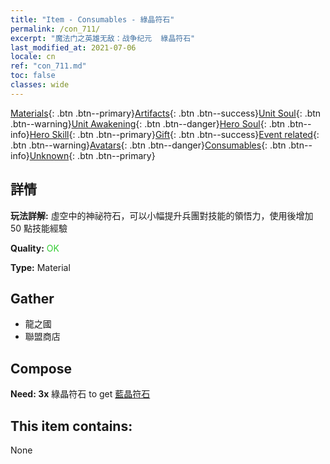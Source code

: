 ```yaml
---
title: "Item - Consumables - 綠晶符石"
permalink: /con_711/
excerpt: "魔法门之英雄无敌：战争纪元  綠晶符石"
last_modified_at: 2021-07-06
locale: cn
ref: "con_711.md"
toc: false
classes: wide
---
```

 [Materials](/ItemsCN/){: .btn .btn--primary}[Artifacts](/ItemsCN/Artifacts/){: .btn .btn--success}[Unit Soul](/ItemsCN/UnitSoul/){: .btn .btn--warning}[Unit Awakening](/ItemsCN/UnitAwakening/){: .btn .btn--danger}[Hero Soul](/ItemsCN/HeroSoul/){: .btn .btn--info}[Hero Skill](/ItemsCN/HeroSkill/){: .btn .btn--primary}[Gift](/ItemsCN/Gift/){: .btn .btn--success}[Event related](/ItemsCN/Events/){: .btn .btn--warning}[Avatars](/ItemsCN/Avatars/){: .btn .btn--danger}[Consumables](/ItemsCN/Consumables/){: .btn .btn--info}[Unknown](/ItemsCN/Unknown/){: .btn .btn--primary}

## 詳情
 **玩法詳解:** 虛空中的神祕符石，可以小幅提升兵團對技能的領悟力，使用後增加 50 點技能經驗

 **Quality:** <span style="color: #32CD32">OK</span>

 **Type:** Material

## Gather

*    龍之國 
*    聯盟商店 

## Compose

 **Need: 3x** 綠晶符石 to get [藍晶符石](/cn/Items/con_716/)

## This item contains:

  None

